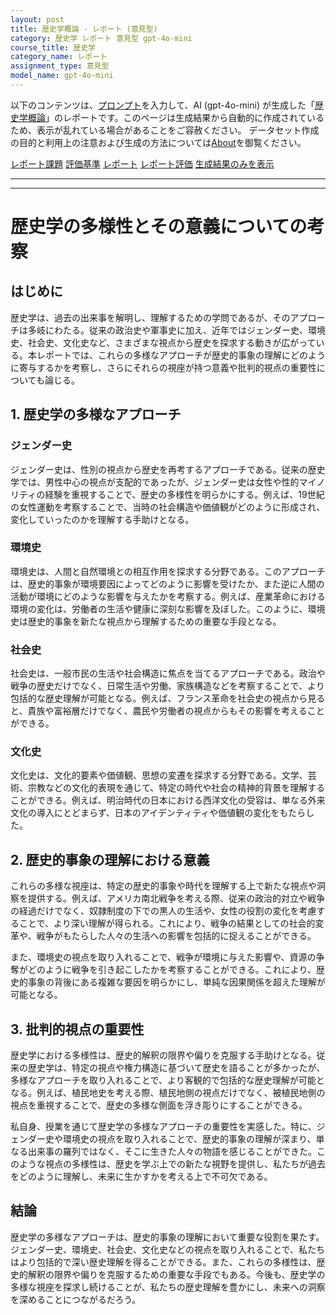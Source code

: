 ```yaml
---
layout: post
title: 歴史学概論 - レポート (意見型)
category: 歴史学 レポート 意見型 gpt-4o-mini
course_title: 歴史学
category_name: レポート
assignment_type: 意見型
model_name: gpt-4o-mini
---
```


以下のコンテンツは、[プロンプト](https://github.com/takedatoshiyuki/synthetic_assignments/tree/main/generated/歴史学/gpt-4o-mini/prompt_レポート-意見型.md)を入力して、AI (gpt-4o-mini) が生成した「[歴史学概論](/contents/歴史学/)」のレポートです。このページは生成結果から自動的に作成されているため、表示が乱れている場合があることをご容赦ください。
データセット作成の目的と利用上の注意および生成の方法については[About](/About)を御覧ください。

[レポート課題](../レポート課題-意見型)
[評価基準](../評価基準-意見型)
[レポート](../レポート-意見型)
[レポート評価](../レポート評価-意見型)
[生成結果のみを表示](https://github.com/takedatoshiyuki/synthetic_assignments/tree/main/generated/歴史学/gpt-4o-mini/レポート-意見型.md)
  

***
***
  
# 歴史学の多様性とその意義についての考察

## はじめに

歴史学は、過去の出来事を解明し、理解するための学問であるが、そのアプローチは多岐にわたる。従来の政治史や軍事史に加え、近年ではジェンダー史、環境史、社会史、文化史など、さまざまな視点から歴史を探求する動きが広がっている。本レポートでは、これらの多様なアプローチが歴史的事象の理解にどのように寄与するかを考察し、さらにそれらの視座が持つ意義や批判的視点の重要性についても論じる。

## 1. 歴史学の多様なアプローチ

### ジェンダー史

ジェンダー史は、性別の視点から歴史を再考するアプローチである。従来の歴史学では、男性中心の視点が支配的であったが、ジェンダー史は女性や性的マイノリティの経験を重視することで、歴史の多様性を明らかにする。例えば、19世紀の女性運動を考察することで、当時の社会構造や価値観がどのように形成され、変化していったのかを理解する手助けとなる。

### 環境史

環境史は、人間と自然環境との相互作用を探求する分野である。このアプローチは、歴史的事象が環境要因によってどのように影響を受けたか、また逆に人間の活動が環境にどのような影響を与えたかを考察する。例えば、産業革命における環境の変化は、労働者の生活や健康に深刻な影響を及ぼした。このように、環境史は歴史的事象を新たな視点から理解するための重要な手段となる。

### 社会史

社会史は、一般市民の生活や社会構造に焦点を当てるアプローチである。政治や戦争の歴史だけでなく、日常生活や労働、家族構造などを考察することで、より包括的な歴史理解が可能となる。例えば、フランス革命を社会史の視点から見ると、貴族や富裕層だけでなく、農民や労働者の視点からもその影響を考えることができる。

### 文化史

文化史は、文化的要素や価値観、思想の変遷を探求する分野である。文学、芸術、宗教などの文化的表現を通じて、特定の時代や社会の精神的背景を理解することができる。例えば、明治時代の日本における西洋文化の受容は、単なる外来文化の導入にとどまらず、日本のアイデンティティや価値観の変化をもたらした。

## 2. 歴史的事象の理解における意義

これらの多様な視座は、特定の歴史的事象や時代を理解する上で新たな視点や洞察を提供する。例えば、アメリカ南北戦争を考える際、従来の政治的対立や戦争の経過だけでなく、奴隷制度の下での黒人の生活や、女性の役割の変化を考慮することで、より深い理解が得られる。これにより、戦争の結果としての社会的変革や、戦争がもたらした人々の生活への影響を包括的に捉えることができる。

また、環境史の視点を取り入れることで、戦争が環境に与えた影響や、資源の争奪がどのように戦争を引き起こしたかを考察することができる。これにより、歴史的事象の背後にある複雑な要因を明らかにし、単純な因果関係を超えた理解が可能となる。

## 3. 批判的視点の重要性

歴史学における多様性は、歴史的解釈の限界や偏りを克服する手助けとなる。従来の歴史学は、特定の視点や権力構造に基づいて歴史を語ることが多かったが、多様なアプローチを取り入れることで、より客観的で包括的な歴史理解が可能となる。例えば、植民地史を考える際、植民地側の視点だけでなく、被植民地側の視点を重視することで、歴史の多様な側面を浮き彫りにすることができる。

私自身、授業を通じて歴史学の多様なアプローチの重要性を実感した。特に、ジェンダー史や環境史の視点を取り入れることで、歴史的事象の理解が深まり、単なる出来事の羅列ではなく、そこに生きた人々の物語を感じることができた。このような視点の多様性は、歴史を学ぶ上での新たな視野を提供し、私たちが過去をどのように理解し、未来に生かすかを考える上で不可欠である。

## 結論

歴史学の多様なアプローチは、歴史的事象の理解において重要な役割を果たす。ジェンダー史、環境史、社会史、文化史などの視点を取り入れることで、私たちはより包括的で深い歴史理解を得ることができる。また、これらの多様性は、歴史的解釈の限界や偏りを克服するための重要な手段でもある。今後も、歴史学の多様な視座を探求し続けることが、私たちの歴史理解を豊かにし、未来への洞察を深めることにつながるだろう。
